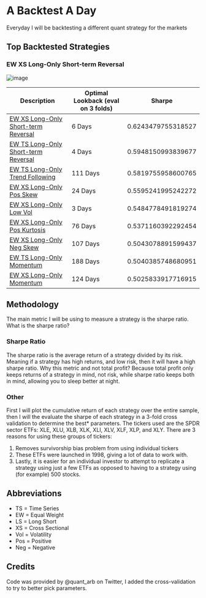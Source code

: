 # A Backtest A Day
Everyday I will be backtesting a different quant strategy for the markets

## Top Backtested Strategies

### EW XS Long-Only Short-term Reversal
![image](https://github.com/replacementAI/A-Backtest-A-Day/assets/55959390/0b92dae3-c490-4b90-be12-49f116aa7a12)

| Description                              | Optimal Lookback (eval on 3 folds) | Sharpe             |
|------------------------------------------|------------------------------------|--------------------|
| [EW XS Long-Only Short-term Reversal][1] | 6 Days                             | 0.6243479755318527 |
| [EW TS Long-Only Short-term Reversal][2] | 4 Days                             | 0.5948150993839677 |
| [EW TS Long-Only Trend Following][3]     | 111 Days                           | 0.5819755958600765 |
| [EW XS Long-Only Pos Skew][4]            | 24 Days                            | 0.5595241995242272 |
| [EW XS Long-Only Low Vol][5]             | 3 Days                             | 0.5484778491819274 |
| [EW XS Long-Only Pos Kurtosis][6]        | 76 Days                            | 0.5371160392292454 |
| [EW XS Long-Only Neg Skew][7]            | 107 Days                           | 0.5043078891599437 |
| [EW TS Long-Only Momentum][8]            | 188 Days                           | 0.5040385748680951 |
| [EW XS Long-Only Momentum][9]            | 124 Days                           | 0.5025833917716915 |

## Methodology
The main metric I will be using to measure a strategy is the sharpe ratio. What is the sharpe ratio?
### Sharpe Ratio
The sharpe ratio is the average return of a strategy divided by its risk. Meaning if a strategy has high returns, and low risk, then it will have a high sharpe ratio. Why this metric and not total profit? Because total profit only keeps returns of a strategy in mind, not risk, while sharpe ratio keeps both in mind, allowing you to sleep better at night. 
### Other
First I will plot the cumulative return of each strategy over the entire sample, then I will the evaluate the sharpe of each strategy in a 3-fold cross validation to determine the best* parameters. The tickers used are the SPDR sector ETFs: XLE, XLU, XLB, XLK, XLI, XLV, XLF, XLP, and XLY. There are 3 reasons for using these groups of tickers:
1. Removes survivorship bias problem from using individual tickers
2. These ETFs were launched in 1998, giving a lot of data to work with.
3. Lastly, it is easier for an individual investor to attempt to replicate a strategy using just a few ETFs as opposed to having to a strategy using (for example) 500 stocks.

## Abbreviations
- TS = Time Series
- EW = Equal Weight
- LS = Long Short
- XS = Cross Sectional
- Vol = Volatility
- Pos = Positive
- Neg = Negative

## Credits
Code was provided by @quant_arb on Twitter, I added the cross-validation to try to better pick parameters.

[1]: <https://github.com/replacementAI/A-Backtest-A-Day/blob/main/Sector/EW%20XS%20Long-Only%20Short-term%20Reversal.ipynb>
[2]: <https://github.com/replacementAI/A-Backtest-A-Day/blob/main/Sector/EW%20TS%20Long-Only%20Short-term%20Reversal.ipynb>
[3]: <https://github.com/replacementAI/A-Backtest-A-Day/blob/main/Sector/EW%20TS%20Long-Only%20Trend%20Following.ipynb>
[4]: <https://github.com/replacementAI/A-Backtest-A-Day/blob/main/Sector/EW%20XS%20Long-Only%20Pos%20Skew.ipynb>
[5]: <https://github.com/replacementAI/A-Backtest-A-Day/blob/main/Sector/EW%20XS%20Long-Only%20Low-Vol.ipynb>
[6]: <https://github.com/replacementAI/A-Backtest-A-Day/blob/main/Sector/EW%20XS%20Long-Only%20Pos%20Kurt.ipynb>
[7]: <https://github.com/replacementAI/A-Backtest-A-Day/blob/main/Sector/EW%20XS%20Long-Only%20Neg%20Skew.ipynb>
[8]: <https://github.com/replacementAI/A-Backtest-A-Day/blob/main/Sector/EW%20TS%20Long-Only%20Momentum.ipynb>
[9]: <https://github.com/replacementAI/A-Backtest-A-Day/blob/main/Sector/EW%20XS%20Long-Only%20Momentum.ipynb>
